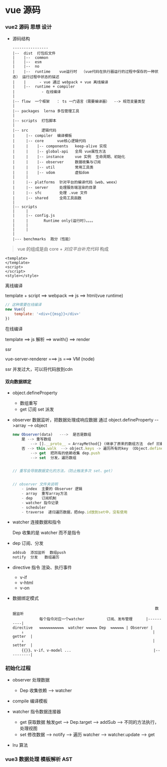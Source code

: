 # vue 源码

### vue2 源码 思想 设计

- 源码结构

    ```
    ----------------
    |--  dist  打包后文件 
    |    |--  common
    |    |--  esm
    |    |--  no
    |    |--  runtime    vue运行时  （vue代码在执行器运行的过程中保存的一种状态） 运行过程中状态的描述
    |    |      - vue 通过 webpack + vue 离线编译
    |    |--  runtime + compiler  
    |            - 在线编译
    |
    |-- flow  一个框架   ： ts 一门语言（需要编译器）  --> 规范变量类型
    |
    |-- packages  lerna 多包管理工具
    |
    |-- scripts  打包脚本
    |
    |-- src      逻辑代码
    |     |-- compiler  编译模板
    |     |-- core      vue核心逻辑代码
    |     |    |-- components   keep-alive 实现
    |     |    |-- global-api   全局 vue属性方法
    |     |    |-- instance     vue 实例  生命周期、初始化
    |     |    |-- observer     数据收集与订阅
    |     |    |-- util         常用工具类
    |     |    |-- vdom         虚拟dom
    |     |
    |     |-- platforms  针对平台的编译代码（web、weex）
    |     |-- server     处理服务端渲染的目录
    |     |-- sfc        处理 .vue 文件
    |     |-- shared     全局工具函数
    |     
    |-- scripts
    |     |
    |     |-- config.js
    |     |       Runtime only(运行时)。。。。
    |     |
    |     |
    |
    |--- benchmarks  跑分（性能）

    ```

> vue 的组成是由 core + *对应平台补充代码* 构成

```
<template>
</template>
<script>
</script>
<style></style>
```

离线编译

template + script ==> webpack ==> js ==> html(vue runtime)

```js
// 这种需要在线编译
new Vue({
    template: '<div>{{msg}}</div>'
})
```

在线编译

template ==> js 解析 ==> wwith() ==> render

ssr

vue-server-renderer ===> js ===> VM (node)

ssr 并发过大，可以将代码放到cdn

#### 双向数据绑定

- object.defineProperty
    - 数组重写
    - get 订阅 set 派发

- observer  数据监听，把数据处理成响应数据 通过 object.defineProperty
                                    -->array
                                    --> object
    ```js
    new Observer(data)   --->  是否是数组
        是 --> 重写数组 
            --> [].__proto__ = ArrayMethod{} (继承了原来的数组方法  def 拦截)
        否 --> this.walk  --> object.keys -> 遍历所有的key （Object.defineProperty）
            --> get  把所有的依赖收集 dep.push
            --> set  分发，遍历数组


    // 重写会导致数据变化的方法，（防止触发多次 set、get）
    

    // observer 文件夹说明
        - index  主要的 Observer 逻辑
        - array  重写array方法
        - dep    订阅机制
        - watcher 指令记录
        - scheduler 
        - traverse  递归遍历数据，把dep.id放到set中，没有使用
    ```

- watcher   连接数据和指令

    Dep 收集的是 watcher 而不是指令

- dep    订阅、分发
    ```js
    addsub  添加监听  数组push
    notify  分发   数组遍历
    ```

- directive   指令 渲染、执行事件
    - v-if
    - v-html
    - v-on

- 数据绑定模式

    ```
                                                                    数据监听
                每个指令对应一个watcher          订阅、发布管理      |----------|
    directive   ⇆⇆⇆⇆⇆⇆⇆⇆⇆⇆⇆  watcher ⇆⇆⇆⇆⇆ Dep  ⇆⇆⇆⇆⇆⇆ | Observer |
        ⇓                                                          |  getter  |       
        ⇓                                                          |  setter  |
        {{}}、v-if、v-model ...                                     |----------|

    ```
### 初始化过程

- observer 处理数据
    - Dep 收集依赖 --> watcher
- compile  编译模板
- watcher  指令数据连接器
    - get 获取数据 触发get --> Dep.target --> addSub --> 不同的方法执行，处理视图
    - set 修改数据 --> notify --> 遍历 watcher --> watcher.update --> get
        
- lru 算法


### vue3 数据处理 模板解析 AST

